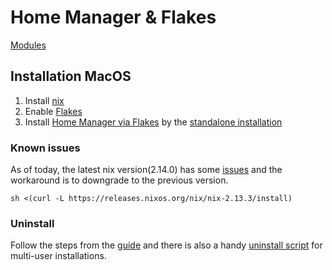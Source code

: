# Home Manager & Flakes

[Modules](./hosts/modules)

## Installation MacOS

1. Install [nix](https://nixos.org/download.html#nix-install-macos)
2. Enable [Flakes](https://nixos.wiki/wiki/Flakes#Permanent)
3. Install [Home Manager via Flakes](https://nix-community.github.io/home-manager/index.html#ch-nix-flakes) by the [standalone installation](https://nix-community.github.io/home-manager/index.html#sec-flakes-standalone)


### Known issues
As of today, the latest nix version(2.14.0) has some [issues](https://github.com/NixOS/nix/issues/7937) and the workaround is to downgrade to the previous version.

```
sh <(curl -L https://releases.nixos.org/nix/nix-2.13.3/install)
```

### Uninstall
Follow the steps from the [guide](https://nixos.org/manual/nix/stable/installation/installing-binary.html#macos) and there is also a handy [uninstall script](https://github.com/jacix/nixbits/blob/main/nix-uninstall.sh) for multi-user installations.
